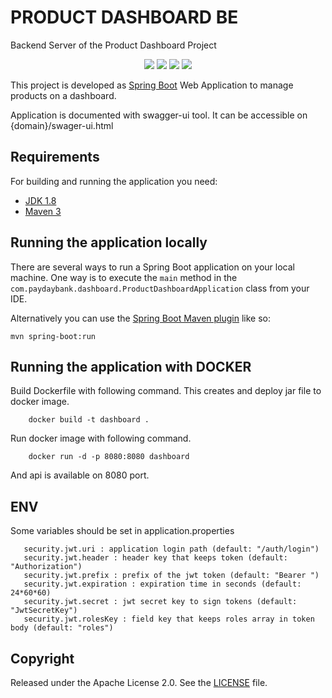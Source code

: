 # PRODUCT DASHBOARD BE
Backend Server of the Product Dashboard Project

<p align="center">
    <a alt="Java">
        <img src="https://img.shields.io/badge/Java-v1.8-orange.svg" />
    </a>
    <a alt="Spring Boot">
        <img src="https://img.shields.io/badge/Spring%20Boot-v2.1.3-brightgreen.svg" />
    </a>
    <a alt="Dependencies">
        <img src="https://img.shields.io/badge/dependencies-up%20to%20date-brightgreen.svg" />
    </a>
    <a alt="License">
        <img src="https://img.shields.io/badge/License-Apache%202.0-blue.svg" />
    </a>
</p>

This project is developed as [Spring Boot](http://projects.spring.io/spring-boot/) Web Application to manage products on a dashboard.   

Application is documented with swagger-ui tool. It can be accessible on {domain}/swager-ui.html  
 
## Requirements

For building and running the application you need:

- [JDK 1.8](http://www.oracle.com/technetwork/java/javase/downloads/jdk8-downloads-2133151.html)
- [Maven 3](https://maven.apache.org)

## Running the application locally

There are several ways to run a Spring Boot application on your local machine. One way is to execute the `main` method in the `com.paydaybank.dashboard.ProductDashboardApplication` class from your IDE.

Alternatively you can use the [Spring Boot Maven plugin](https://docs.spring.io/spring-boot/docs/current/reference/html/build-tool-plugins-maven-plugin.html) like so:

```shell
mvn spring-boot:run
```

## Running the application with DOCKER

Build Dockerfile with following command. This creates and deploy jar file to docker image.
```
    docker build -t dashboard .
```
Run docker image with following command.
```
    docker run -d -p 8080:8080 dashboard
```

And api is available on 8080 port.

## ENV 
Some variables should be set in application.properties
 ```application.properties
    security.jwt.uri : application login path (default: "/auth/login")
    security.jwt.header : header key that keeps token (default: "Authorization")
    security.jwt.prefix : prefix of the jwt token (default: "Bearer ")
    security.jwt.expiration : expiration time in seconds (default: 24*60*60)
    security.jwt.secret : jwt secret key to sign tokens (default: "JwtSecretKey")
    security.jwt.rolesKey : field key that keeps roles array in token body (default: "roles")
```
## Copyright

Released under the Apache License 2.0. See the [LICENSE](https://github.com/codecentric/springboot-sample-app/blob/master/LICENSE) file.
